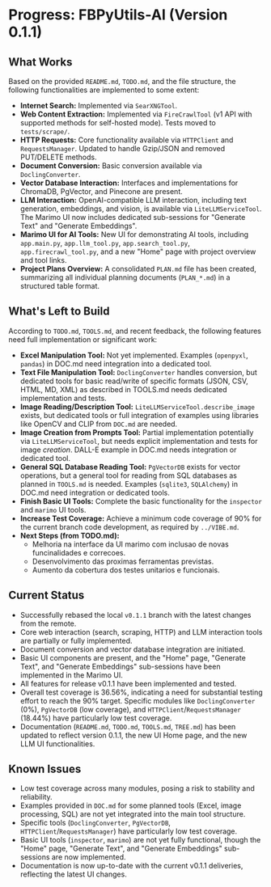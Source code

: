 # Progress: FBPyUtils-AI (Version 0.1.1)

## What Works

Based on the provided `README.md`, `TODO.md`, and the file structure, the following functionalities are implemented to some extent:

-   **Internet Search:** Implemented via `SearXNGTool`.
-   **Web Content Extraction:** Implemented via `FireCrawlTool` (v1 API with supported methods for self-hosted mode). Tests moved to `tests/scrape/`.
-   **HTTP Requests:** Core functionality available via `HTTPClient` and `RequestsManager`. Updated to handle Gzip/JSON and removed PUT/DELETE methods.
-   **Document Conversion:** Basic conversion available via `DoclingConverter`.
-   **Vector Database Interaction:** Interfaces and implementations for ChromaDB, PgVector, and Pinecone are present.
-   **LLM Interaction:** OpenAI-compatible LLM interaction, including text generation, embeddings, and vision, is available via `LiteLLMServiceTool`. The Marimo UI now includes dedicated sub-sessions for "Generate Text" and "Generate Embeddings".
-   **Marimo UI for AI Tools:** New UI for demonstrating AI tools, including `app.main.py`, `app.llm_tool.py`, `app.search_tool.py`, `app.firecrawl_tool.py`, and a new "Home" page with project overview and tool links.
-   **Project Plans Overview:** A consolidated `PLAN.md` file has been created, summarizing all individual planning documents (`PLAN_*.md`) in a structured table format.

## What's Left to Build

According to `TODO.md`, `TOOLS.md`, and recent feedback, the following features need full implementation or significant work:

-   **Excel Manipulation Tool:** Not yet implemented. Examples (`openpyxl`, `pandas`) in DOC.md need integration into a dedicated tool.
-   **Text File Manipulation Tool:** `DoclingConverter` handles conversion, but dedicated tools for basic read/write of specific formats (JSON, CSV, HTML, MD, XML) as described in TOOLS.md needs dedicated implementation and tests.
-   **Image Reading/Description Tool:** `LiteLLMServiceTool.describe_image` exists, but dedicated tools or full integration of examples using libraries like OpenCV and CLIP from `DOC.md` are needed.
-   **Image Creation from Prompts Tool:** Partial implementation potentially via `LiteLLMServiceTool`, but needs explicit implementation and tests for image *creation*. DALL-E example in DOC.md needs integration or dedicated tool.
-   **General SQL Database Reading Tool:** `PgVectorDB` exists for vector operations, but a general tool for reading from SQL databases as planned in `TOOLS.md` is needed. Examples (`sqlite3`, `SQLAlchemy`) in DOC.md need integration or dedicated tools.
-   **Finish Basic UI Tools:** Complete the basic functionality for the `inspector` and `marimo` UI tools.
-   **Increase Test Coverage:** Achieve a minimum code coverage of 90% for the current branch code development, as required by `../VIBE.md`.
-   **Next Steps (from TODO.md):**
    -   Melhoria na interface da UI marimo com inclusao de novas funcinalidades e correcoes.
    -   Desenvolvimento das proximas ferramentas previstas.
    -   Aumento da cobertura dos testes unitarios e funcionais.

## Current Status

-   Successfully rebased the local `v0.1.1` branch with the latest changes from the remote.
-   Core web interaction (search, scraping, HTTP) and LLM interaction tools are partially or fully implemented.
-   Document conversion and vector database integration are initiated.
-   Basic UI components are present, and the "Home" page, "Generate Text", and "Generate Embeddings" sub-sessions have been implemented in the Marimo UI.
-   All features for release v0.1.1 have been implemented and tested.
-   Overall test coverage is 36.56%, indicating a need for substantial testing effort to reach the 90% target. Specific modules like `DoclingConverter` (0%), `PgVectorDB` (low coverage), and `HTTPClient`/`RequestsManager` (18.44%) have particularly low test coverage.
-   Documentation (`README.md`, `TODO.md`, `TOOLS.md`, `TREE.md`) has been updated to reflect version 0.1.1, the new UI Home page, and the new LLM UI functionalities.

## Known Issues

-   Low test coverage across many modules, posing a risk to stability and reliability.
-   Examples provided in `DOC.md` for some planned tools (Excel, image processing, SQL) are not yet integrated into the main tool structure.
-   Specific tools (`DoclingConverter`, `PgVectorDB`, `HTTPClient`/`RequestsManager`) have particularly low test coverage.
-   Basic UI tools (`inspector`, `marimo`) are not yet fully functional, though the "Home" page, "Generate Text", and "Generate Embeddings" sub-sessions are now implemented.
-   Documentation is now up-to-date with the current v0.1.1 deliveries, reflecting the latest UI changes.
